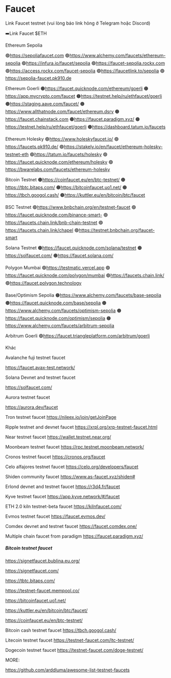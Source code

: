 # Faucet

Link Faucet testnet (vui lòng báo link hỏng ở Telegram hoặc Discord)

➡️Link Faucet $ETH 

Ethereum Sepolia

🟢https://sepoliafaucet.com
🟢https://www.alchemy.com/faucets/ethereum-sepolia
🟢https://infura.io/faucet/sepolia
🟢https://faucet-sepolia.rockx.com
🟢https://access.rockx.com/faucet-sepolia
🟢https://faucetlink.to/sepolia
🟢https://sepolia-faucet.pk910.de

Ethereum Goerli
🟠https://faucet.quicknode.com/ethereum/goerli
🟠https://app.mycrypto.com/faucet
🟠https://testnet.help/ru/ethfaucet/goerli
🟠https://staging.aave.com/faucet/
🟠https://www.allthatnode.com/faucet/ethereum.dsrv
🟠https://faucet.chainstack.com
🟠https://faucet.paradigm.xyz/
🟠https://testnet.help/ru/ethfaucet/goerli
🟠https://dashboard.tatum.io/faucets

Ethereum Holesky
🟢https://www.holeskyfaucet.io/
🟢https://faucets.pk910.de/
🟢https://stakely.io/en/faucet/ethereum-holesky-testnet-eth
🟢https://tatum.io/faucets/holesky
🟢https://faucet.quicknode.com/ethereum/holesky
🟢https://bwarelabs.com/faucets/ethereum-holesky

Bitcoin Testnet
🟠https://coinfaucet.eu/en/btc-testnet/
🟠https://tbtc.bitaps.com/
🟠https://bitcoinfaucet.uo1.net/
🟠https://tbch.googol.cash/
🟠https://kuttler.eu/en/bitcoin/btc/faucet

BSC Testnet
🟢https://www.bnbchain.org/en/testnet-faucet
🟢https://faucet.quicknode.com/binance-smart-
🟢https://faucets.chain.link/bnb-chain-testnet
🟢https://faucets.chain.link/chapel
🟢https://testnet.bnbchain.org/faucet-smart

Solana Testnet
🟠https://faucet.quicknode.com/solana/testnet
🟠https://solfaucet.com/
🟠https://faucet.solana.com/

Polygon Mumbai
🟢https://testmatic.vercel.app
🟢https://faucet.quicknode.com/polygon/mumbai
🟢https://faucets.chain.link/
🟢https://faucet.polygon.technology

Base/Optimism Sepolia
🟠https://www.alchemy.com/faucets/base-sepolia
🟠https://faucet.quicknode.com/base/sepolia
🟠https://www.alchemy.com/faucets/optimism-sepolia
🟠https://faucet.quicknode.com/optimism/sepolia
🟠https://www.alchemy.com/faucets/arbitrum-sepolia

Arbitrum Goerli
🟢https://faucet.triangleplatform.com/arbitrum/goerli


Khác

Avalanche fuji testnet faucet

https://faucet.avax-test.network/

Solana Devnet and testnet faucet

https://solfaucet.com/

Aurora testnet faucet

https://aurora.dev/faucet



Tron testnet faucet
https://nileex.io/join/getJoinPage

Ripple testnet and devnet faucet
https://xrpl.org/xrp-testnet-faucet.html

Near testnet faucet
https://wallet.testnet.near.org/

Moonbeam testnet faucet
https://rpc.testnet.moonbeam.network/

Cronos testnet faucet
https://cronos.org/faucet

Celo alfajores testnet faucet
https://celo.org/developers/faucet

Shiden community faucet
https://www.as-faucet.xyz/shiden#

Erlond devnet and testnet faucet
https://r3d4.fr/faucet

Kyve testnet faucet
https://app.kyve.network/#/faucet

ETH 2.0 kiln testnet-beta faucet
https://kilnfaucet.com/

Evmos testnet faucet
https://faucet.evmos.dev/

Comdex devnet and testnet faucet
https://faucet.comdex.one/

Multiple chain faucet from paradigm
https://faucet.paradigm.xyz/


##### Bitcoin testnet faucet

https://signetfaucet.bublina.eu.org/

https://signetfaucet.com/

https://tbtc.bitaps.com/

https://testnet-faucet.mempool.co/

https://bitcoinfaucet.uo1.net/

https://kuttler.eu/en/bitcoin/btc/faucet/

https://coinfaucet.eu/en/btc-testnet/

Bitcoin cash testnet faucet
https://tbch.googol.cash/

Litecoin testnet faucet
https://testnet-faucet.com/ltc-testnet/

Dogecoin testnet faucet
https://testnet-faucet.com/doge-testnet/

MORE:

https://github.com/arddluma/awesome-list-testnet-faucets